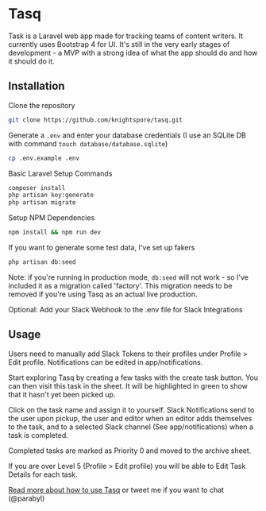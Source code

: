 # Tasq

Task is a Laravel web app made for tracking teams of content writers. It currently uses Bootstrap 4 for UI. It's still in the very early stages of development - a MVP with a strong idea of what the app should do and how it should do it.

## Installation

Clone the repository

```bash
git clone https://github.com/knightspore/tasq.git
```

Generate a ```.env``` and enter your database credentials (I use an SQLite DB with command ```touch database/database.sqlite```)
```bash
cp .env.example .env
```

Basic Laravel Setup Commands
```bash
composer install
php artisan key:generate
php artisan migrate
```

Setup NPM Dependencies
```bash
npm install && npm run dev
```

If you want to generate some test data, I've set up fakers
```bash
php artisan db:seed
```

Note: if you're running in production mode, ```db:seed``` will not work - so I've included it as a migration called 'factory'. This migration needs to be removed if you're using Tasq as an actual live production.

Optional: Add your Slack Webhook to the .env file for Slack Integrations

## Usage

Users need to manually add Slack Tokens to their profiles under Profile > Edit profile. Notifications can be edited in app/notifications.

Start exploring Tasq by creating a few tasks with the create task button. You can then visit this task in the sheet. It will be highlighted in green to show that it hasn't yet been picked up. 

Click on the task name and assign it to yourself. Slack Notifications send to the user upon pickup, the user and editor when an editor adds themselves to the task, and to a selected Slack channel (See app/notifications) when a task is completed.

Completed tasks are marked as Priority 0 and moved to the archive sheet.

If you are over Level 5 (Profile > Edit profile) you will be able to Edit Task Details for each task. 

[Read more about how to use Tasq](https://ciaran.co.za/) or tweet me if you want to chat (@parabyl)
